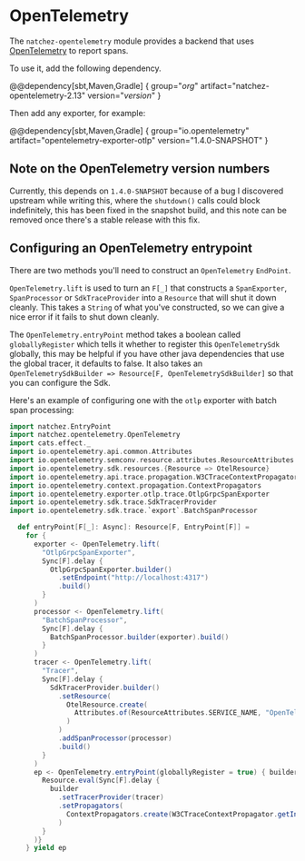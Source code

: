 # OpenTelemetry

The `natchez-opentelemetry` module provides a backend that uses [OpenTelemetry](https://opentelemetry.io) to report spans.

To use it, add the following dependency.

@@dependency[sbt,Maven,Gradle] {
group="$org$"
artifact="natchez-opentelemetry-2.13"
version="$version$"
}

Then add any exporter, for example:

@@dependency[sbt,Maven,Gradle] {
group="io.opentelemetry"
artifact="opentelemetry-exporter-otlp"
version="1.4.0-SNAPSHOT"
}

## Note on the OpenTelemetry version numbers

Currently, this depends on `1.4.0-SNAPSHOT` because of a bug I discovered upstream while writing this, where the `shutdown()` calls could block indefinitely, this has been fixed in the snapshot build, and this note can be removed once there's a stable release with this fix.

## Configuring an OpenTelemetry entrypoint

There are two methods you'll need to construct an `OpenTelemetry` `EndPoint`.

`OpenTelemetry.lift` is used to turn an `F[_]` that constructs a `SpanExporter`, `SpanProcessor` or `SdkTraceProvider` into a `Resource` that will shut it down cleanly.
This takes a `String` of what you've constructed, so we can give a nice error if it fails to shut down cleanly.

The `OpenTelemetry.entryPoint` method takes a boolean called `globallyRegister` which tells it whether to register this `OpenTelemetrySdk` globally, this may be helpful if you have other java dependencies that use the global tracer, it defaults to false.
It also takes an `OpenTelemetrySdkBuilder => Resource[F, OpenTelemetrySdkBuilder]` so that you can configure the Sdk.

Here's an example of configuring one with the `otlp` exporter with batch span processing:

```scala mdoc:passthrough
import natchez.EntryPoint
import natchez.opentelemetry.OpenTelemetry
import cats.effect._
import io.opentelemetry.api.common.Attributes
import io.opentelemetry.semconv.resource.attributes.ResourceAttributes
import io.opentelemetry.sdk.resources.{Resource => OtelResource}
import io.opentelemetry.api.trace.propagation.W3CTraceContextPropagator
import io.opentelemetry.context.propagation.ContextPropagators
import io.opentelemetry.exporter.otlp.trace.OtlpGrpcSpanExporter
import io.opentelemetry.sdk.trace.SdkTracerProvider
import io.opentelemetry.sdk.trace.`export`.BatchSpanProcessor

  def entryPoint[F[_]: Async]: Resource[F, EntryPoint[F]] =
    for {
      exporter <- OpenTelemetry.lift(
        "OtlpGrpcSpanExporter",
        Sync[F].delay {
          OtlpGrpcSpanExporter.builder()
            .setEndpoint("http://localhost:4317")
            .build()
        }
      )
      processor <- OpenTelemetry.lift(
        "BatchSpanProcessor",
        Sync[F].delay {
          BatchSpanProcessor.builder(exporter).build()
        }
      )
      tracer <- OpenTelemetry.lift(
        "Tracer",
        Sync[F].delay {
          SdkTracerProvider.builder()
            .setResource(
              OtelResource.create(
                Attributes.of(ResourceAttributes.SERVICE_NAME, "OpenTelemetryExample")
              )
            )
            .addSpanProcessor(processor)
            .build()
        }
      )
      ep <- OpenTelemetry.entryPoint(globallyRegister = true) { builder =>
        Resource.eval(Sync[F].delay {
          builder
            .setTracerProvider(tracer)
            .setPropagators(
              ContextPropagators.create(W3CTraceContextPropagator.getInstance())
            )
        }
      )}
    } yield ep
```